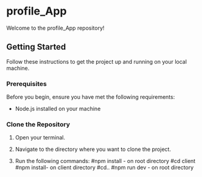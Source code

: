 # profile_App


Welcome to the profile_App repository!

## Getting Started

Follow these instructions to get the project up and running on your local machine.

### Prerequisites

Before you begin, ensure you have met the following requirements:

- Node.js installed on your machine

### Clone the Repository

1. Open your terminal.

2. Navigate to the directory where you want to clone the project.

3. Run the following commands:
   #npm install - on root directory
   #cd client
   #npm install- on client directory
   #cd..
   #npm run dev - on root directory
